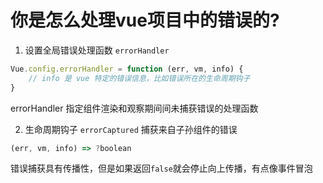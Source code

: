 # 你是怎么处理vue项目中的错误的?

1. 设置全局错误处理函数 `errorHandler`
```js
Vue.config.errorHandler = function (err, vm, info) {
    // info 是 vue 特定的错误信息，比如错误所在的生命周期钩子
}
```
errorHandler 指定组件渲染和观察期间间未捕获错误的处理函数

2. 生命周期钩子 `errorCaptured` 捕获来自子孙组件的错误
```js
(err, vm, info) => ?boolean
```
错误捕获具有传播性，但是如果返回`false`就会停止向上传播，有点像事件冒泡
